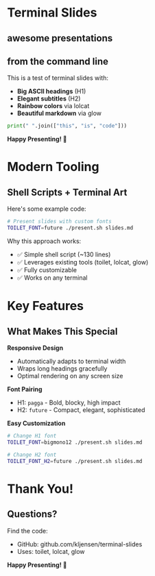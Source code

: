 # Terminal Slides
## awesome presentations
## from the command line

This is a test of terminal slides with:
- **Big ASCII headings** (H1)
- **Elegant subtitles** (H2) 
- **Rainbow colors** via lolcat
- **Beautiful markdown** via glow

```python
print(" ".join(["this", "is", "code"]))
```
**Happy Presenting! 🎉**

# Modern Tooling
## Shell Scripts + Terminal Art

Here's some example code:

```bash
# Present slides with custom fonts
TOILET_FONT=future ./present.sh slides.md
```

Why this approach works:
- ✅ Simple shell script (~130 lines)
- ✅ Leverages existing tools (toilet, lolcat, glow)
- ✅ Fully customizable
- ✅ Works on any terminal

# Key Features
## What Makes This Special

**Responsive Design**
- Automatically adapts to terminal width
- Wraps long headings gracefully
- Optimal rendering on any screen size

**Font Pairing**
- H1: `pagga` - Bold, blocky, high impact
- H2: `future` - Compact, elegant, sophisticated

**Easy Customization**
```bash
# Change H1 font
TOILET_FONT=bigmono12 ./present.sh slides.md

# Change H2 font
TOILET_FONT_H2=future ./present.sh slides.md
```

# Thank You!
## Questions?

Find the code:
- GitHub: github.com/kljensen/terminal-slides
- Uses: toilet, lolcat, glow

**Happy Presenting! 🎉**
